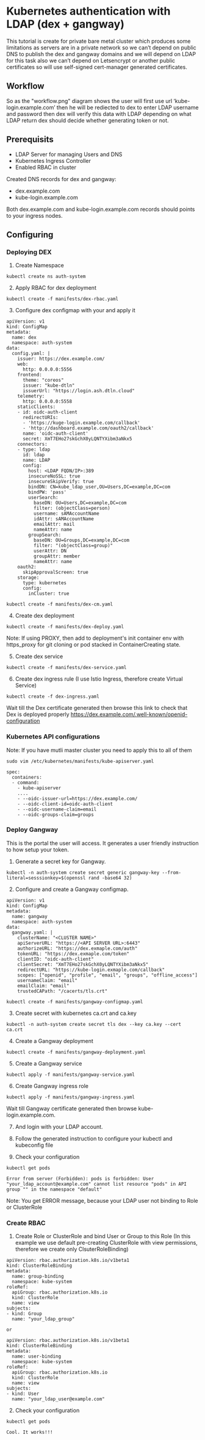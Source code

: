 # Kubernetes authentication with LDAP (dex + gangway)

This tutorial is create for private bare metal cluster which produces some limitations as servers are in a private network so we can’t depend on public DNS to publish the dex and gangway domains and we will depend on LDAP for this task also we can’t depend on Letsencrypt or another public certificates so will use self-signed cert-manager generated certificates.

## Workflow

So as the "workflow.png" diagram shows the user will first use url ‘kube-login.example.com’ then he will be rediected to dex to enter LDAP username and password then dex will verify this data with LDAP depending on what LDAP return dex should decide whether generating token or not.

## Prerequisits

- LDAP Server for managing Users and DNS
- Kubernetes Ingress Controller
- Enabled RBAC in cluster

Created DNS records for dex and gangway:

- dex.example.com
- kube-login.example.com

Both dex.example.com and kube-login.example.com records should points to your ingress nodes.

## Configuring

### Deploying DEX

1. Create Namespace

```
kubectl create ns auth-system
```

2. Apply RBAC for dex deployment

```
kubectl create -f manifests/dex-rbac.yaml
```

3. Configure dex configmap with your  and apply it

```
apiVersion: v1
kind: ConfigMap
metadata:
  name: dex
  namespace: auth-system
data:
  config.yaml: |
    issuer: https://dex.example.com/
    web:
      http: 0.0.0.0:5556
    frontend:
      theme: "coreos"
      issuer: "kube-dtln"
      issuerUrl: "https://login.ash.dtln.cloud"
    telemetry:
      http: 0.0.0.0:5558
    staticClients:
    - id: oidc-auth-client
      redirectURIs:
      - 'https://kuge-login.example.com/callback'
      - 'http://dashboard.example.com/oauth2/callback'
      name: 'oidc-auth-client'
      secret: XmT7EHo27skGchX0yLQNTYXibm3aNkx5
    connectors:
    - type: ldap
      id: ldap
      name: LDAP
      config:
        host: <LDAP FQDN/IP>:389
        insecureNoSSL: true
        insecureSkipVerify: true
        bindDN: CN=kube_ldap_user,OU=Users,DC=example,DC=com
        bindPW: 'pass'
        userSearch:
          baseDN: OU=Users,DC=example,DC=com
          filter: (objectClass=person)
          username: sAMAccountName
          idAttr: sAMAccountName
          emailAttr: mail
          nameAttr: name
        groupSearch:
          baseDN: OU=Groups,DC=example,DC=com
          filter: "(objectClass=group)"
          userAttr: DN
          groupAttr: member
          nameAttr: name
    oauth2:
      skipApprovalScreen: true
    storage:
      type: kubernetes
      config:
        inCluster: true
        
kubectl create -f manifests/dex-cm.yaml
```

4. Create dex deployment

```
kubectl create -f manifests/dex-deploy.yaml
```

Note: If using PROXY, then add to deployment's init container env with https_proxy for git cloning or pod stacked in ContainerCreating state.

5. Create dex service

```
kubectl create -f manifests/dex-service.yaml
```

6. Create dex ingress rule (I use Istio Ingress, therefore create Virtual Service)

```
kubectl create -f dex-ingress.yaml
```
Wait till the Dex certificate generated then browse this link to check that Dex is deployed properly https://dex.example.com/.well-known/openid-configuration

### Kubernetes API configurations

Note: If you have mutli master cluster you need to apply this to all of them

```
sudo vim /etc/kubernetes/manifests/kube-apiserver.yaml

spec:
  containers:
  - command:
    - kube-apiserver
    ....
    - --oidc-issuer-url=https://dex.example.com/
    - --oidc-client-id=oidc-auth-client
    - --oidc-username-claim=email
    - --oidc-groups-claim=groups
```

### Deploy Gangway

This is the portal the user will access. It generates a user friendly instruction to how setup your token.

1. Generate a secret key for Gangway.

```
kubectl -n auth-system create secret generic gangway-key --from-literal=sesssionkey=$(openssl rand -base64 32)
```

2. Configure and create a Gangway configmap.

```
apiVersion: v1
kind: ConfigMap
metadata:
  name: gangway
  namespace: auth-system
data:
  gangway.yaml: |
    clusterName: "<CLUSTER NAME>"
    apiServerURL: "https://<API SERVER URL>:6443"
    authorizeURL: "https://dex.exmaple.com/auth"
    tokenURL: "https://dex.exmaple.com/token"
    clientID: "oidc-auth-client"
    clientSecret: "XmT7EHo27skGchX0yLQNTYXibm3aNkx5"
    redirectURL: "https://kube-login.exmaple.com/callback"
    scopes: ["openid", "profile", "email", "groups", "offline_access"]
    usernameClaim: "email"
    emailClaim: "email"
    trustedCAPath: "/cacerts/tls.crt"

kubectl create -f manifests/gangway-configmap.yaml
```

3. Create secret with kubernetes ca.crt and ca.key 

```
kubectl -n auth-system create secret tls dex --key ca.key --cert ca.crt
```

4. Create a Gangway deployment

```
kubectl create -f manifests/gangway-deployment.yaml
```

5. Create a Gangway service

```
kubectl apply -f manifests/gangway-service.yaml
```

6. Create Gangway ingress role

```
kubectl apply -f manifests/gangway-ingress.yaml
```

Wait till Gangway certificate generated then browse kube-login.example.com. 

7. And login with your LDAP account.

8. Follow the generated instruction to configure your kubectl and kubeconfig file

9. Check your configuration

```
kubectl get pods

Error from server (Forbidden): pods is forbidden: User "your_ldap_account@example.com" cannot list resource "pods" in API group "" in the namespace "default"
```

Note: You get ERROR message, because your LDAP user not binding to Role or ClusterRole

### Create RBAC

1. Create Role or ClusterRole and bind User or Group to this Role (In this example we use default pre-creating ClusterRole with view permissions, therefore we create only ClsuterRoleBinding)

```
apiVersion: rbac.authorization.k8s.io/v1beta1
kind: ClusterRoleBinding
metadata:
  name: group-binding
  namespace: kube-system
roleRef:
  apiGroup: rbac.authorization.k8s.io
  kind: ClusterRole
  name: view
subjects:
- kind: Group
  name: "your_ldap_group"

or

apiVersion: rbac.authorization.k8s.io/v1beta1
kind: ClusterRoleBinding
metadata:
  name: user-binding
  namespace: kube-system
roleRef:
  apiGroup: rbac.authorization.k8s.io
  kind: ClusterRole
  name: view
subjects:
- kind: User
  name: "your_ldap_user@example.com"
```

2. Check your configuration

```
kubectl get pods

Cool. It works!!!
```
